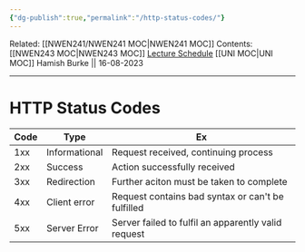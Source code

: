 ```yaml
---
{"dg-publish":true,"permalink":"/http-status-codes/"}
---
```


Related: [[NWEN241/NWEN241 MOC\|NWEN241 MOC]]
Contents: [[NWEN243 MOC\|NWEN243 MOC]]
[Lecture Schedule](https://ecs.wgtn.ac.nz/Courses/NWEN243_2023T2/LectureSchedule)
[[UNI MOC\|UNI MOC]]
Hamish Burke || 16-08-2023
***

# HTTP Status Codes

| Code | Type          | Ex                                                |
| ---- | ------------- | ------------------------------------------------- |
| 1xx  | Informational | Request received, continuing process              |
| 2xx  | Success       | Action successfully received                      |
| 3xx  | Redirection   | Further aciton must be taken to complete          |
| 4xx  | Client error  | Request contains bad syntax or can't be fulfilled |
| 5xx  | Server Error  | Server failed to fulfil an apparently valid request                                                  |
